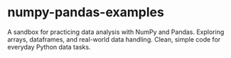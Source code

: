 # numpy-pandas-examples
A sandbox for practicing data analysis with NumPy and Pandas. Exploring arrays, dataframes, and real-world data handling. Clean, simple code for everyday Python data tasks.
